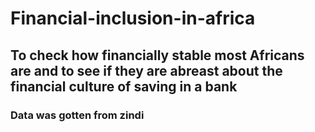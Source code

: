 # Financial-inclusion-in-africa
## To check how financially stable most Africans are and to see if they are abreast about the financial culture of saving in a bank
### Data was gotten from zindi
